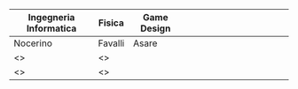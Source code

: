 |  Ingegneria Informatica | Fisica  | Game Design  |   |   |   |   |   |   |   |   |   |   |   |   |
|---|---|---|---|---|---|---|---|---|---|---|---|---|---|---|
| Nocerino  |  Favalli |  Asare |   |   |   |   |   |   |   |   |   |   |   |   |
| <>  |  <> |   |   |   |   |   |   |   |   |   |   |   |   |   |
| <>  |  <> |   |   |   |   |   |   |   |   |   |   |   |   |   |
